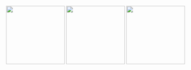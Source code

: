 <img src="Screenshot/Screenshot_20231113-161251_Animal.jpg" width="160">  <img src="Screenshot/Screenshot_20231113-161254_Animal.jpg" width="160">  <img src="Screenshot/Screenshot_20231113-161256_Animal.jpg" width="160">
